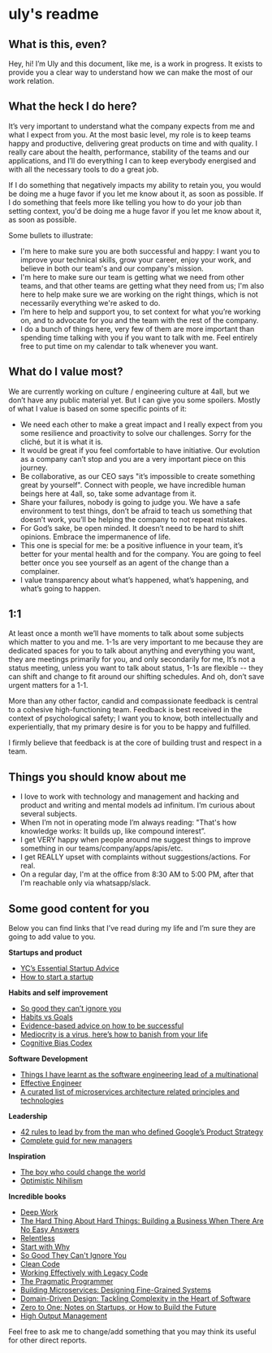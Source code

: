 # uly's readme

## What is this, even?

Hey, hi! I’m Uly and this document, like me, is a work in progress. It exists to provide you a clear way to understand how we can make the most of our work relation. 

## What the heck I do here?

It’s very important to understand what the company expects from me and what I expect from you. At the most basic level, my role is to keep teams happy and productive, delivering great products on time and with quality. I really care about the health, performance, stability of the teams and our applications, and I’ll do everything I can to keep everybody energised and with all the necessary tools to do a great job.

If I do something that negatively impacts my ability to retain you, you would be doing me a huge favor if you let me know about it, as soon as possible. If I do something that feels more like telling you how to do your job than setting context, you'd be doing me a huge favor if you let me know about it, as soon as possible.

Some bullets to illustrate:

* I'm here to make sure you are both successful and happy: I want you to improve your technical skills, grow your career, enjoy your work, and believe in both our team's and our company's mission.
* I'm here to make sure our team is getting what we need from other teams, and that other teams are getting what they need from us; I'm also here to help make sure we are working on the right things, which is not necessarily everything we're asked to do.
* I’m here to help and support you, to set context for what you’re working on, and to advocate for you and the team with the rest of the company.
* I do a bunch of things here, very few of them are more important than spending time talking with you if you want to talk with me. Feel entirely free to put time on my calendar to talk whenever you want. 

## What do I value most?

We are currently working on culture / engineering culture at 4all, but we don’t have any public material yet. But I can give you some spoilers. Mostly of what I value is based on some specific points of it:

* We need each other to make a great impact and I really expect from you some resilience and proactivity to solve our challenges. Sorry for the cliché, but it is what it is.
* It would be great if you feel comfortable to have initiative. Our evolution as a company can’t stop and you are a very important piece on this journey.
* Be collaborative, as our CEO says "it’s impossible to create something great by yourself". Connect with people, we have incredible human beings here at 4all, so, take some advantage from it.
* Share your failures, nobody is going to judge you. We have a safe environment to test things, don’t be afraid to teach us something that doesn’t work, you’ll be helping the company to not repeat mistakes.
* For God’s sake, be open minded. It doesn’t need to be hard to shift opinions. Embrace the impermanence of life.
* This one is special for me: be a positive influence in your team, it’s better for your mental health and for the company. You are going to feel better once you see yourself as an agent of the change than a complainer.
* I value transparency about what’s happened, what’s happening, and what’s going to happen.

## 1:1

At least once a month we’ll have moments to talk about some subjects which matter to you and me. 1-1s are very important to me because they are dedicated spaces for you to talk about anything and everything you want, they are meetings primarily for you, and only secondarily for me, It’s not a status meeting, unless you want to talk about status, 1-1s are flexible -- they can shift and change to fit around our shifting schedules. And oh, don’t save urgent matters for a 1-1. 

More than any other factor, candid and compassionate feedback is central to a cohesive high-functioning team. Feedback is best received in the context of psychological safety; I want you to know, both intellectually and experientially, that my primary desire is for you to be happy and fulfilled. 

I firmly believe that feedback is at the core of building trust and respect in a team.

## Things you should know about me

* I love to work with technology and management and hacking and product and writing and mental models ad infinitum. I’m curious about several subjects. 
* When I’m not in operating mode I’m always reading: "That's how knowledge works: It builds up, like compound interest”.
* I get VERY happy when people around me suggest things to improve something in our teams/company/apps/apis/etc.
* I get REALLY upset with complaints without suggestions/actions. For real.
* On a regular day, I'm at the office from 8:30 AM to 5:00 PM, after that I'm reachable only via whatsapp/slack.

## Some good content for you

Below you can find links that I’ve read during my life and I’m sure they are going to add value to you.

**Startups and product**

* [YC’s Essential Startup Advice](https://blog.ycombinator.com/ycs-essential-startup-advice/)
* [How to start a startup](http://paulgraham.com/start.html)

**Habits and self improvement**
* [So good they can’t ignore you](https://commoncog.com/blog/so-good-they-cant-ignore-you/)
* [Habits vs Goals](https://fs.blog/2017/06/habits-vs-goals/)
* [Evidence-based advice on how to be successful](https://80000hours.org/career-guide/how-to-be-successful/#top)
* [Mediocrity is a virus, here’s how to banish from your life](https://medium.com/the-mission/mediocrity-is-a-virus-heres-how-to-banish-it-from-your-life-257638ecf8f6#.im42uiio9)
* [Cognitive Bias Codex](https://cdn-images-1.medium.com/max/2000/1*Ckbqtl3uFuftfjYlE6KuTA.jpeg)

**Software Development**
* [Things I have learnt as the software engineering lead of a multinational](https://minnenratta.wordpress.com/2017/01/25/things-i-have-learnt-as-the-software-engineering-lead-of-a-multinational/)
* [Effective Engineer](https://gist.github.com/rondy/af1dee1d28c02e9a225ae55da2674a6f)
* [A curated list of microservices architecture related principles and technologies](https://github.com/mfornos/awesome-microservices)

**Leadership**
* [42 rules to lead by from the man who defined Google’s Product Strategy](http://firstround.com/review/42-Rules-to-Lead-by-from-the-Man-Who-Defined-Googles-Product-Strategy/)
* [Complete guid for new managers](https://www.officevibe.com/complete-guide-new-manager)

**Inspiration** 
- [The boy who could change the world](https://monoskop.org/media/text/swartz/)
- [Optimistic Nihilism](https://www.youtube.com/watch?v=MBRqu0YOH14&t=192s)

**Incredible books** 
- [Deep Work](https://www.goodreads.com/book/show/25744928-deep-work)
- [The Hard Thing About Hard Things: Building a Business When There Are No Easy Answers](https://www.goodreads.com/book/show/18176747-the-hard-thing-about-hard-things?ac=1&from_search=true)
- [Relentless](https://www.goodreads.com/book/show/17354208-relentless?ac=1&from_search=true)
- [Start with Why](https://www.goodreads.com/book/show/7108725-start-with-why?ac=1&from_search=true)
- [So Good They Can't Ignore You](https://commoncog.com/blog/so-good-they-cant-ignore-you/)
- [Clean Code](https://www.goodreads.com/book/show/3735293-clean-code?ac=1&from_search=true)
- [Working Effectively with Legacy Code](https://www.goodreads.com/book/show/44919.Working_Effectively_with_Legacy_Code?ac=1&from_search=true)
- [The Pragmatic Programmer](https://www.goodreads.com/book/show/4099.The_Pragmatic_Programmer?ac=1&from_search=true)
- [Building Microservices: Designing Fine-Grained Systems](https://www.goodreads.com/book/show/22512931-building-microservices?from_search=true)
- [Domain-Driven Design: Tackling Complexity in the Heart of Software](https://www.goodreads.com/book/show/179133.Domain_Driven_Design?ac=1&from_search=true)
- [Zero to One: Notes on Startups, or How to Build the Future](https://www.goodreads.com/book/show/18050143-zero-to-one?ac=1&from_search=true)
- [High Output Management](https://www.goodreads.com/book/show/324750.High_Output_Management)

Feel free to ask me to change/add something that you may think its useful for other direct reports.










